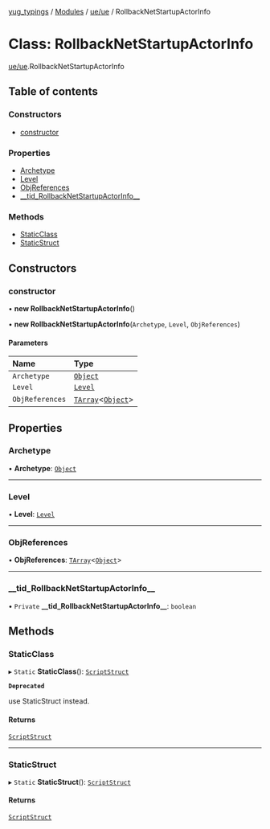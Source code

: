 [yug_typings](../README.md) / [Modules](../modules.md) / [ue/ue](../modules/ue_ue.md) / RollbackNetStartupActorInfo

# Class: RollbackNetStartupActorInfo

[ue/ue](../modules/ue_ue.md).RollbackNetStartupActorInfo

## Table of contents

### Constructors

- [constructor](ue_ue.RollbackNetStartupActorInfo.md#constructor)

### Properties

- [Archetype](ue_ue.RollbackNetStartupActorInfo.md#archetype)
- [Level](ue_ue.RollbackNetStartupActorInfo.md#level)
- [ObjReferences](ue_ue.RollbackNetStartupActorInfo.md#objreferences)
- [\_\_tid\_RollbackNetStartupActorInfo\_\_](ue_ue.RollbackNetStartupActorInfo.md#__tid_rollbacknetstartupactorinfo__)

### Methods

- [StaticClass](ue_ue.RollbackNetStartupActorInfo.md#staticclass)
- [StaticStruct](ue_ue.RollbackNetStartupActorInfo.md#staticstruct)

## Constructors

### constructor

• **new RollbackNetStartupActorInfo**()

• **new RollbackNetStartupActorInfo**(`Archetype`, `Level`, `ObjReferences`)

#### Parameters

| Name | Type |
| :------ | :------ |
| `Archetype` | [`Object`](ue_ue.Object.md) |
| `Level` | [`Level`](ue_ue.Level.md) |
| `ObjReferences` | [`TArray`](../interfaces/ue_puerts.TArray.md)<[`Object`](ue_ue.Object.md)\> |

## Properties

### Archetype

• **Archetype**: [`Object`](ue_ue.Object.md)

___

### Level

• **Level**: [`Level`](ue_ue.Level.md)

___

### ObjReferences

• **ObjReferences**: [`TArray`](../interfaces/ue_puerts.TArray.md)<[`Object`](ue_ue.Object.md)\>

___

### \_\_tid\_RollbackNetStartupActorInfo\_\_

• `Private` **\_\_tid\_RollbackNetStartupActorInfo\_\_**: `boolean`

## Methods

### StaticClass

▸ `Static` **StaticClass**(): [`ScriptStruct`](ue_ue.ScriptStruct.md)

**`Deprecated`**

use StaticStruct instead.

#### Returns

[`ScriptStruct`](ue_ue.ScriptStruct.md)

___

### StaticStruct

▸ `Static` **StaticStruct**(): [`ScriptStruct`](ue_ue.ScriptStruct.md)

#### Returns

[`ScriptStruct`](ue_ue.ScriptStruct.md)
